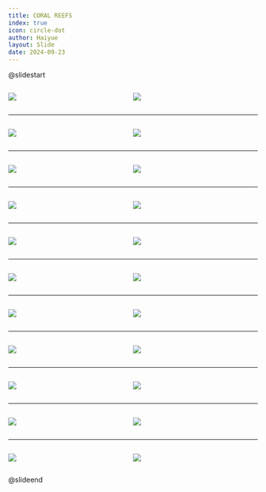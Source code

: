 ```yaml
---
title: CORAL REEFS
index: true
icon: circle-dot
author: Haiyue
layout: Slide
date: 2024-09-23
---
```

 
@slidestart

<div style="display:flex">
<div style="flex:1">

![](https://raw.githubusercontent.com/yclord/reading/refs/heads/master/english/Level-U/CORAL%20REEFS/001.webp)
</div>
<div style="flex:1">

![](https://raw.githubusercontent.com/yclord/reading/refs/heads/master/english/Level-U/CORAL%20REEFS/002.webp)
</div>
</div>

---

<div style="display:flex">
<div style="flex:1">

![](https://raw.githubusercontent.com/yclord/reading/refs/heads/master/english/Level-U/CORAL%20REEFS/003.webp)
</div>
<div style="flex:1">

![](https://raw.githubusercontent.com/yclord/reading/refs/heads/master/english/Level-U/CORAL%20REEFS/004.webp)
</div>
</div>

---

<div style="display:flex">
<div style="flex:1">

![](https://raw.githubusercontent.com/yclord/reading/refs/heads/master/english/Level-U/CORAL%20REEFS/005.webp)
</div>
<div style="flex:1">

![](https://raw.githubusercontent.com/yclord/reading/refs/heads/master/english/Level-U/CORAL%20REEFS/006.webp)
</div>
</div>

---

<div style="display:flex">
<div style="flex:1">

![](https://raw.githubusercontent.com/yclord/reading/refs/heads/master/english/Level-U/CORAL%20REEFS/007.webp)
</div>
<div style="flex:1">

![](https://raw.githubusercontent.com/yclord/reading/refs/heads/master/english/Level-U/CORAL%20REEFS/008.webp)
</div>
</div>

---

<div style="display:flex">
<div style="flex:1">

![](https://raw.githubusercontent.com/yclord/reading/refs/heads/master/english/Level-U/CORAL%20REEFS/009.webp)
</div>
<div style="flex:1">

![](https://raw.githubusercontent.com/yclord/reading/refs/heads/master/english/Level-U/CORAL%20REEFS/010.webp)
</div>
</div>

---

<div style="display:flex">
<div style="flex:1">

![](https://raw.githubusercontent.com/yclord/reading/refs/heads/master/english/Level-U/CORAL%20REEFS/011.webp)
</div>
<div style="flex:1">

![](https://raw.githubusercontent.com/yclord/reading/refs/heads/master/english/Level-U/CORAL%20REEFS/012.webp)
</div>
</div>

---

<div style="display:flex">
<div style="flex:1">

![](https://raw.githubusercontent.com/yclord/reading/refs/heads/master/english/Level-U/CORAL%20REEFS/013.webp)
</div>
<div style="flex:1">

![](https://raw.githubusercontent.com/yclord/reading/refs/heads/master/english/Level-U/CORAL%20REEFS/014.webp)
</div>
</div>

---

<div style="display:flex">
<div style="flex:1">

![](https://raw.githubusercontent.com/yclord/reading/refs/heads/master/english/Level-U/CORAL%20REEFS/015.webp)
</div>
<div style="flex:1">

![](https://raw.githubusercontent.com/yclord/reading/refs/heads/master/english/Level-U/CORAL%20REEFS/016.webp)
</div>
</div>

---

<div style="display:flex">
<div style="flex:1">

![](https://raw.githubusercontent.com/yclord/reading/refs/heads/master/english/Level-U/CORAL%20REEFS/017.webp)
</div>
<div style="flex:1">

![](https://raw.githubusercontent.com/yclord/reading/refs/heads/master/english/Level-U/CORAL%20REEFS/018.webp)
</div>
</div>

---

<div style="display:flex">
<div style="flex:1">

![](https://raw.githubusercontent.com/yclord/reading/refs/heads/master/english/Level-U/CORAL%20REEFS/019.webp)
</div>
<div style="flex:1">

![](https://raw.githubusercontent.com/yclord/reading/refs/heads/master/english/Level-U/CORAL%20REEFS/020.webp)
</div>
</div>

---

<div style="display:flex">
<div style="flex:1">

![](https://raw.githubusercontent.com/yclord/reading/refs/heads/master/english/Level-U/CORAL%20REEFS/021.webp)
</div>
<div style="flex:1">

![](https://raw.githubusercontent.com/yclord/reading/refs/heads/master/english/Level-U/CORAL%20REEFS/022.webp)
</div>
</div>

@slideend